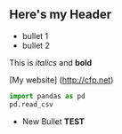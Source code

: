 ## Here's my Header

* bullet 1
* bullet 2

This is *italics* and **bold**

[My website] (http://cfp.net)

```python
import pandas as pd
pd.read_csv
```
* New Bullet **TEST**
